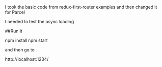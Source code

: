 I took the basic code from redux-first-router examples and then changed it for Parcel

I needed to test the async loading

##Run it

npm install
npm start

and then go to

http://localhost:1234/
